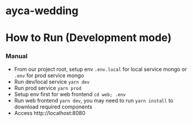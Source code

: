 # ayca-wedding

# How to Run (Development mode)

### Manual

- From our project root, setup env `.env.local` for local service mongo or `.env` for prod service mongo
- Run dev/local service `yarn dev`
- Run prod service `yarn prod`
- Setup env first for web frontend `cd web; .env`
- Run web frontend `yarn dev`, you may need to run `yarn install` to download required components
- Access http://localhost:8080
